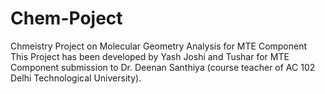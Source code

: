 # Chem-Poject
Chmeistry Project  on Molecular Geometry Analysis for MTE Component
This Project has been developed by Yash Joshi and Tushar for MTE Component submission to Dr. Deenan Santhiya (course teacher of AC 102 Delhi Technological University).
